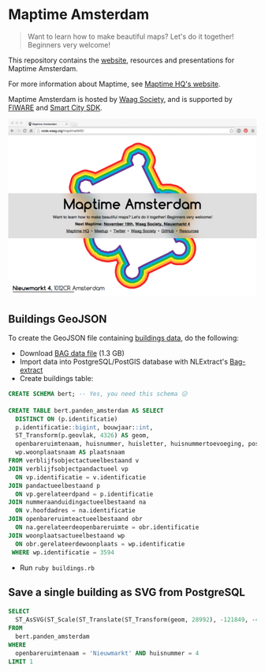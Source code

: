 # Maptime Amsterdam

> Want to learn how to make beautiful maps? Let's do it together! Beginners very welcome!

This repository contains the [website](http://code.waag.org/maptimeAMS), resources and presentations for Maptime Amsterdam.

For more information about Maptime, see [Maptime HQ's website](http://maptime.io/).

Maptime Amsterdam is hosted by [Waag Society](http://waag.org), and is supported by [FIWARE](http://waag.org/en/project/ngsi-compliancy-citysdk-ld-api) and [Smart City SDK](http://waag.org/en/project/smart-citysdk).

![maptimeAMS](images/maptimeAMS.png)

## Buildings GeoJSON

To create the GeoJSON file containing [buildings data](/data/buildings.json), do the following:

- Download [BAG data file](http://geodata.nationaalgeoregister.nl/inspireadressen/atom/inspireadressen.xml) (1.3 GB)
- Import data into PostgreSQL/PostGIS database with NLExtract's [Bag-extract](http://nlextract.readthedocs.org/en/latest/bagextract.html)
- Create buildings table:

```sql
CREATE SCHEMA bert; -- Yes, you need this schema 😑

CREATE TABLE bert.panden_amsterdam AS SELECT
  DISTINCT ON (p.identificatie)
  p.identificatie::bigint, bouwjaar::int,
  ST_Transform(p.geovlak, 4326) AS geom,
  openbareruimtenaam, huisnummer, huisletter, huisnummertoevoeging, postcode,
  wp.woonplaatsnaam AS plaatsnaam
FROM verblijfsobjectactueelbestaand v
JOIN verblijfsobjectpandactueel vp
  ON vp.identificatie = v.identificatie
JOIN pandactueelbestaand p
  ON vp.gerelateerdpand = p.identificatie
JOIN nummeraanduidingactueelbestaand na
  ON v.hoofdadres = na.identificatie
JOIN openbareruimteactueelbestaand obr
  ON na.gerelateerdeopenbareruimte = obr.identificatie
JOIN woonplaatsactueelbestaand wp
  ON obr.gerelateerdewoonplaats = wp.identificatie
 WHERE wp.identificatie = 3594
```

- Run `ruby buildings.rb`

## Save a single building as SVG from PostgreSQL

```sql
SELECT
  ST_AsSVG(ST_Scale(ST_Translate(ST_Transform(geom, 28992), -121849, -487326), 2, 2))
FROM
  bert.panden_amsterdam
WHERE
  openbareruimtenaam = 'Nieuwmarkt' AND huisnummer = 4
LIMIT 1
```
